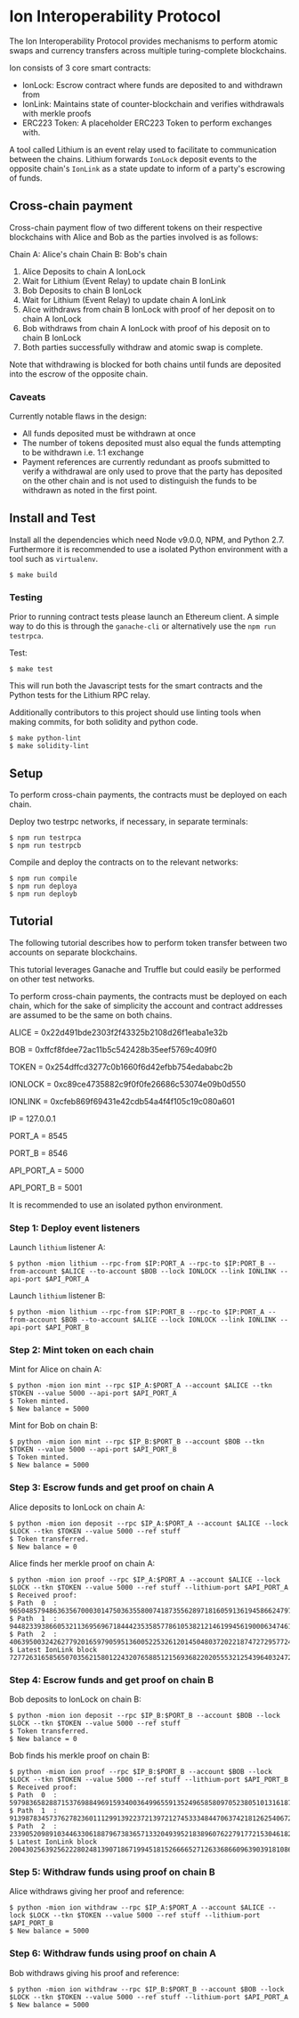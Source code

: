 # Ion Interoperability Protocol

The Ion Interoperability Protocol provides mechanisms to perform atomic swaps and currency transfers
across multiple turing-complete blockchains.

Ion consists of 3 core smart contracts:
* IonLock: Escrow contract where funds are deposited to and withdrawn from
* IonLink: Maintains state of counter-blockchain and verifies withdrawals with merkle proofs
* ERC223 Token: A placeholder ERC223 Token to perform exchanges with.

A tool called Lithium is an event relay used to facilitate to communication between the chains. Lithium forwards `IonLock` deposit events to the opposite chain's `IonLink` as a state update to inform of a party's escrowing of funds.

## Cross-chain payment

Cross-chain payment flow of two different tokens on their respective blockchains with Alice and Bob as the parties involved is as follows:

Chain A: Alice's chain
Chain B: Bob's chain

1. Alice Deposits to chain A IonLock
2. Wait for Lithium (Event Relay) to update chain B IonLink
3. Bob Deposits to chain B IonLock
4. Wait for Lithium (Event Relay) to update chain A IonLink
5. Alice withdraws from chain B IonLock with proof of her deposit on to chain A IonLock
6. Bob withdraws from chain A IonLock with proof of his deposit on to chain B IonLock
7. Both parties successfully withdraw and atomic swap is complete.

Note that withdrawing is blocked for both chains until funds are deposited into the escrow of the opposite chain.

### Caveats

Currently notable flaws in the design:
* All funds deposited must be withdrawn at once
* The number of tokens deposited must also equal the funds attempting to be withdrawn i.e. 1:1 exchange
* Payment references are currently redundant as proofs submitted to verify a withdrawal are only used to prove that the party has deposited on the other chain and is not used to distinguish the funds to be withdrawn as noted in the first point.

## Install and Test

Install all the dependencies which need Node v9.0.0, NPM, and Python 2.7. Furthermore it is recommended to use a isolated Python environment with a tool such as `virtualenv`.

```
$ make build
```

### Testing

Prior to running contract tests please launch an Ethereum client. A simple way to do this is through the `ganache-cli` or alternatively use the `npm run testrpca`.

Test:
```
$ make test
```

This will run both the Javascript tests for the smart contracts and the Python tests for the Lithium RPC relay.

Additionally contributors to this project should use linting tools when making commits, for both solidity and python code.

```
$ make python-lint
$ make solidity-lint
```

## Setup

To perform cross-chain payments, the contracts must be deployed on each chain.

Deploy two testrpc networks, if necessary, in separate terminals:
```
$ npm run testrpca
$ npm run testrpcb
```

Compile and deploy the contracts on to the relevant networks:
```
$ npm run compile
$ npm run deploya
$ npm run deployb
```

## Tutorial

The following tutorial describes how to perform token transfer between two accounts on separate blockchains.

This tutorial leverages Ganache and Truffle but could easily be performed on other test networks.

To perform cross-chain payments, the contracts must be deployed on each chain, which for the sake of simplicity the account and contract addresses are assumed to be the same on both chains.

ALICE       = 0x22d491bde2303f2f43325b2108d26f1eaba1e32b

BOB         = 0xffcf8fdee72ac11b5c542428b35eef5769c409f0

TOKEN       = 0x254dffcd3277c0b1660f6d42efbb754edababc2b

IONLOCK     = 0xc89ce4735882c9f0f0fe26686c53074e09b0d550

IONLINK     = 0xcfeb869f69431e42cdb54a4f4f105c19c080a601

IP          = 127.0.0.1

PORT_A      = 8545

PORT_B      = 8546

API_PORT_A  = 5000

API_PORT_B  = 5001

It is recommended to use an isolated python environment.

### Step 1: Deploy event listeners

Launch `lithium` listener A:
```
$ python -mion lithium --rpc-from $IP:PORT_A --rpc-to $IP:PORT_B --from-account $ALICE --to-account $BOB --lock IONLOCK --link IONLINK --api-port $API_PORT_A
```
Launch `lithium` listener B:
```
$ python -mion lithium --rpc-from $IP:PORT_B --rpc-to $IP:PORT_A --from-account $BOB --to-account $ALICE --lock IONLOCK --link IONLINK --api-port $API_PORT_B
```

### Step 2: Mint token on each chain

Mint for Alice on chain A:
```
$ python -mion ion mint --rpc $IP_A:$PORT_A --account $ALICE --tkn $TOKEN --value 5000 --api-port $API_PORT_A
$ Token minted.
$ New balance = 5000
```

Mint for Bob on chain B:
```
$ python -mion ion mint --rpc $IP_B:$PORT_B --account $BOB --tkn $TOKEN --value 5000 --api-port $API_PORT_B
$ Token minted.
$ New balance = 5000
```

### Step 3: Escrow funds and get proof on chain A

Alice deposits to IonLock on chain A:
```
$ python -mion ion deposit --rpc $IP_A:$PORT_A --account $ALICE --lock $LOCK --tkn $TOKEN --value 5000 --ref stuff
$ Token transferred.
$ New balance = 0
```

Alice finds her merkle proof on chain A:
```
$ python -mion ion proof --rpc $IP_A:$PORT_A --account $ALICE --lock $LOCK --tkn $TOKEN --value 5000 --ref stuff --lithium-port $API_PORT_A
$ Received proof:
$ Path  0  :  96504857948636356700030147503635580074187355628971816059136194586624797022097
$ Path  1  :  94482339386605321136956967184442353585778610538212146199456190006347461027622
$ Path  2  :  4063950032426277920165979059513600522532612014504803720221874727295772434160
$ Latest IonLink block 72772631658565070356215801224320765885121569368220205553212543964032472153198
```

### Step 4: Escrow funds and get proof on chain B

Bob deposits to IonLock on chain B:
```
$ python -mion ion deposit --rpc $IP_B:$PORT_B --account $BOB --lock $LOCK --tkn $TOKEN --value 5000 --ref stuff
$ Token transferred.
$ New balance = 0
```

Bob finds his merkle proof on chain B:
```
$ python -mion ion proof --rpc $IP_B:$PORT_B --account $BOB --lock $LOCK --tkn $TOKEN --value 5000 --ref stuff --lithium-port $API_PORT_B
$ Received proof:
$ Path  0  :  59798365828871537698849691593400364996559135249658580970523805101316187754033
$ Path  1  :  91398783457376278236011129913922372139721274533348447063742181262540672449047
$ Path  2  :  23390520989103446330618879673836571332049395218389607622791772153046182206533
$ Latest IonLink block 20043025639256222802481390718671994518152666652712633686609639039181086747014
```

### Step 5: Withdraw funds using proof on chain B

Alice withdraws giving her proof and reference:
```
$ python -mion ion withdraw --rpc $IP_A:$PORT_A --account $ALICE --lock $LOCK --tkn $TOKEN --value 5000 --ref stuff --lithium-port $API_PORT_B
$ New balance = 5000
```

### Step 6: Withdraw funds using proof on chain A

Bob withdraws giving his proof and reference:
```
$ python -mion ion withdraw --rpc $IP_B:$PORT_B --account $BOB --lock $LOCK --tkn $TOKEN --value 5000 --ref stuff --lithium-port $API_PORT_A
$ New balance = 5000
```
